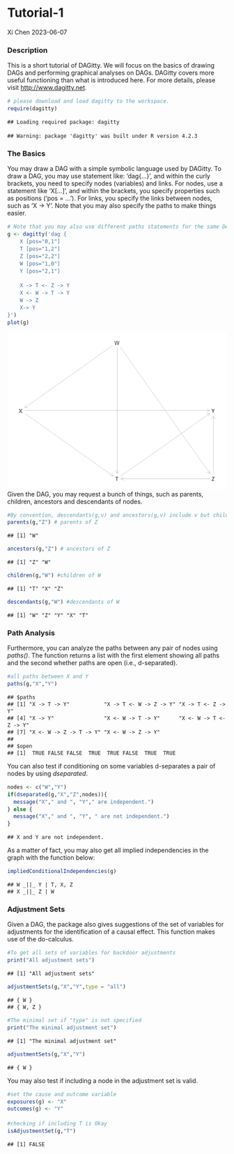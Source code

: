 Tutorial-1
================
Xi Chen
2023-06-07

### **Description**

This is a short tutorial of DAGitty. We will focus on the basics of
drawing DAGs and performing graphical analyses on DAGs. DAGitty covers
more useful functioning than what is introduced here. For more details,
please visit <http://www.dagitty.net>.

``` r
# please download and load dagitty to the workspace. 
require(dagitty)
```

    ## Loading required package: dagitty

    ## Warning: package 'dagitty' was built under R version 4.2.3

### The Basics

You may draw a DAG with a simple symbolic language used by DAGitty. To
draw a DAG, you may use statement like: ‘dag{…}’, and within the curly
brackets, you need to specify nodes (variables) and links. For nodes,
use a statement like ‘X\[…\]’, and within the brackets, you specify
properties such as positions (‘pos = …’). For links, you specify the
links between nodes, such as ‘X -\> Y’. Note that you may also specify
the paths to make things easier.

``` r
# Note that you may also use different paths statements for the same DAG, as long as all links are included. 
g <- dagitty('dag {
    X [pos="0,1"]
    T [pos="1,2"]
    Z [pos="2,2"]
    W [pos="1,0"]
    Y [pos="2,1"]
    
    X -> T <- Z -> Y
    X <- W -> T -> Y
    W -> Z
    X-> Y
}')
plot(g)
```

![](Tutorial-1_files/figure-gfm/unnamed-chunk-2-1.png)<!-- --> Given the
DAG, you may request a bunch of things, such as parents, children,
ancestors and descendants of nodes.

``` r
#By convention, descendants(g,v) and ancestors(g,v) include v but children(g,v) and parents(g,v) do not.
parents(g,"Z") # parents of Z
```

    ## [1] "W"

``` r
ancestors(g,"Z") # ancestors of Z
```

    ## [1] "Z" "W"

``` r
children(g,"W") #children of W
```

    ## [1] "T" "X" "Z"

``` r
descendants(g,"W") #descendants of W
```

    ## [1] "W" "Z" "Y" "X" "T"

### Path Analysis

Furthermore, you can analyze the paths between any pair of nodes using
*paths()*. The function returns a list with the first element showing
all paths and the second whether paths are open (i.e., d-separated).

``` r
#all paths between X and Y 
paths(g,"X","Y") 
```

    ## $paths
    ## [1] "X -> T -> Y"           "X -> T <- W -> Z -> Y" "X -> T <- Z -> Y"     
    ## [4] "X -> Y"                "X <- W -> T -> Y"      "X <- W -> T <- Z -> Y"
    ## [7] "X <- W -> Z -> T -> Y" "X <- W -> Z -> Y"     
    ## 
    ## $open
    ## [1]  TRUE FALSE FALSE  TRUE  TRUE FALSE  TRUE  TRUE

You can also test if conditioning on some variables d-separates a pair
of nodes by using *dseparated*.

``` r
nodes <- c("W","Y")
if(dseparated(g,"X","Z",nodes)){
  message("X"," and ", "Y"," are independent.")
} else {
  message("X"," and ", "Y", " are not independent.")
}
```

    ## X and Y are not independent.

As a matter of fact, you may also get all implied independencies in the
graph with the function below:

``` r
impliedConditionalIndependencies(g)
```

    ## W _||_ Y | T, X, Z
    ## X _||_ Z | W

### Adjustment Sets

Given a DAG, the package also gives suggestions of the set of variables
for adjustments for the identification of a causal effect. This function
makes use of the do-calculus.

``` r
#To get all sets of variables for backdoor adjustments
print("All adjustment sets")
```

    ## [1] "All adjustment sets"

``` r
adjustmentSets(g,"X","Y",type = "all")
```

    ## { W }
    ## { W, Z }

``` r
#The minimal set if "type" is not specified
print("The minimal adjustment set")
```

    ## [1] "The minimal adjustment set"

``` r
adjustmentSets(g,"X","Y")
```

    ## { W }

You may also test if including a node in the adjustment set is valid.

``` r
#set the cause and outcome variable
exposures(g) <- "X"
outcomes(g) <- "Y"

#checking if including T is Okay
isAdjustmentSet(g,"T")
```

    ## [1] FALSE
